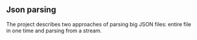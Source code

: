 <h2>Json parsing</h2>
<p>
    The project describes two approaches of parsing big JSON files: entire file in one time and parsing from a stream.
</p>